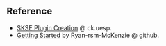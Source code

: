 
## Reference

- [SKSE Plugin Creation](https://ck.uesp.net/wiki/SKSE_Plugin_Creation) @ ck.uesp.
- [Getting Started](https://github.com/Ryan-rsm-McKenzie/CommonLibSSE/wiki/Getting-Started) by Ryan-rsm-McKenzie @ github.